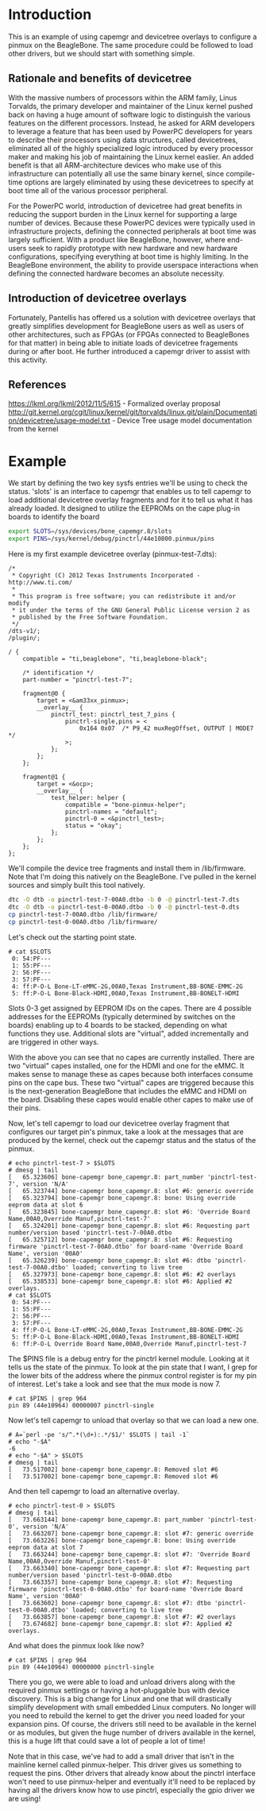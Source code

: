 Introduction
============
This is an example of using capemgr and devicetree overlays to configure
a pinmux on the BeagleBone. The same procedure could be followed to
load other drivers, but we should start with something simple.

Rationale and benefits of devicetree
------------------------------------
With the massive numbers of processors within the ARM family, Linus Torvalds,
the primary developer and maintainer of the Linux kernel pushed back on having
a huge amount of software logic to distinguish the various features on the
different processors.  Instead, he asked for ARM developers to leverage a
feature that has been used by PowerPC developers for years to describe their
processors using data structures, called devicetrees, eliminated all of the
highly specialized logic introduced by every processor maker and making his
job of maintaining the Linux kernel easlier.  An added benefit is that all
ARM-architecture devices who make use of this infrastructure can potentially
all use the same binary kernel, since compile-time options are largely
eliminated by using these devicetrees to specify at boot time all of the
various processor peripheral.

For the PowerPC world, introduction of devicetree had great benefits in
reducing the support burden in the Linux kernel for supporting a large
number of devices.  Because these PowerPC devices were typically used in
infrastructure projects, defining the connected peripherals at boot time
was largely sufficient.  With a product like BeagleBone, however, where
end-users seek to rapidly prototype with new hardware and new hardware
configurations, specifying everything at boot time is highly limiting.
In the BeagleBone environment, the ability to provide userspace interactions
when defining the connected hardware becomes an absolute necessity.

Introduction of devicetree overlays
-----------------------------------
Fortunately, Pantellis has offered us a solution with devicetree overlays
that greatly simplifies development for BeagleBone users as well as users
of other architectures, such as FPGAs (or FPGAs connected to BeagleBones
for that matter) in being able to initiate loads of devicetree fragements
during or after boot.  He further introduced a capemgr driver to assist
with this activity.

References
----------
https://lkml.org/lkml/2012/11/5/615 - Formalized overlay proposal
http://git.kernel.org/cgit/linux/kernel/git/torvalds/linux.git/plain/Documentation/devicetree/usage-model.txt - Device Tree usage model documentation from the kernel

Example
=======
We start by defining the two key sysfs entries we'll be using to check
the status. 'slots' is an interface to capemgr that enables us to tell
capemgr to load additional devicetree overlay fragments and for it to
tell us what it has already loaded. It designed to utilize the EEPROMs
on the cape plug-in boards to identify the board

````sh
export SLOTS=/sys/devices/bone_capemgr.8/slots
export PINS=/sys/kernel/debug/pinctrl/44e10800.pinmux/pins
````

Here is my first example devicetree overlay (pinmux-test-7.dts):

````
/*
 * Copyright (C) 2012 Texas Instruments Incorporated - http://www.ti.com/
 *
 * This program is free software; you can redistribute it and/or modify
 * it under the terms of the GNU General Public License version 2 as
 * published by the Free Software Foundation.
 */
/dts-v1/;
/plugin/;

/ {
	compatible = "ti,beaglebone", "ti,beaglebone-black";

	/* identification */
	part-number = "pinctrl-test-7";

	fragment@0 {
		target = <&am33xx_pinmux>;
		__overlay__ {
			pinctrl_test: pinctrl_test_7_pins {
				pinctrl-single,pins = <
					0x164 0x07	/* P9_42 muxRegOffset, OUTPUT | MODE7 */
				>;
			};
		};
	};

	fragment@1 {
		target = <&ocp>;
		__overlay__ {
			test_helper: helper {
				compatible = "bone-pinmux-helper";
				pinctrl-names = "default";
				pinctrl-0 = <&pinctrl_test>;
				status = "okay";
			};
		};
	};
};
````

We'll compile the device tree fragments and install them in /lib/firmware.
Note that I'm doing this natively on the BeagleBone. I've pulled in the
kernel sources and simply built this tool natively.

````sh
dtc -O dtb -o pinctrl-test-7-00A0.dtbo -b 0 -@ pinctrl-test-7.dts
dtc -O dtb -o pinctrl-test-0-00A0.dtbo -b 0 -@ pinctrl-test-0.dts
cp pinctrl-test-7-00A0.dtbo /lib/firmware/
cp pinctrl-test-0-00A0.dtbo /lib/firmware/
````

Let's check out the starting point state.

	# cat $SLOTS
	 0: 54:PF--- 
	 1: 55:PF--- 
	 2: 56:PF--- 
	 3: 57:PF--- 
	 4: ff:P-O-L Bone-LT-eMMC-2G,00A0,Texas Instrument,BB-BONE-EMMC-2G
	 5: ff:P-O-L Bone-Black-HDMI,00A0,Texas Instrument,BB-BONELT-HDMI

Slots 0-3 get assigned by EEPROM IDs on the capes. There are 4 possible
addresses for the EEPROMs (typically determined by switches on the boards)
enabling up to 4 boards to be stacked, depending on what functions they
use. Additional slots are "virtual", added incrementally and are triggered
in other ways.

With the above you can see that no capes are currently installed. There
are two "virtual" capes installed, one for the HDMI and one for the
eMMC. It makes sense to manage these as capes because both interfaces
consume pins on the cape bus. These two "virtual" capes are triggered
because this is the next-generation BeagleBone that includes the eMMC and
HDMI on the board. Disabling these capes would enable other capes to make
use of their pins.

Now, let's tell capemgr to load our devicetree overlay fragment that
configures our target pin's pinmux, take a look at the messages that
are produced by the kernel, check out the capemgr status and the status
of the pinmux.

	# echo pinctrl-test-7 > $SLOTS
	# dmesg | tail
	[   65.323606] bone-capemgr bone_capemgr.8: part_number 'pinctrl-test-7', version 'N/A'
	[   65.323744] bone-capemgr bone_capemgr.8: slot #6: generic override
	[   65.323794] bone-capemgr bone_capemgr.8: bone: Using override eeprom data at slot 6
	[   65.323845] bone-capemgr bone_capemgr.8: slot #6: 'Override Board Name,00A0,Override Manuf,pinctrl-test-7'
	[   65.324201] bone-capemgr bone_capemgr.8: slot #6: Requesting part number/version based 'pinctrl-test-7-00A0.dtbo
	[   65.325712] bone-capemgr bone_capemgr.8: slot #6: Requesting firmware 'pinctrl-test-7-00A0.dtbo' for board-name 'Override Board Name', version '00A0'
	[   65.326239] bone-capemgr bone_capemgr.8: slot #6: dtbo 'pinctrl-test-7-00A0.dtbo' loaded; converting to live tree
	[   65.327973] bone-capemgr bone_capemgr.8: slot #6: #2 overlays
	[   65.338533] bone-capemgr bone_capemgr.8: slot #6: Applied #2 overlays.
	# cat $SLOTS
	 0: 54:PF--- 
	 1: 55:PF--- 
	 2: 56:PF--- 
	 3: 57:PF--- 
	 4: ff:P-O-L Bone-LT-eMMC-2G,00A0,Texas Instrument,BB-BONE-EMMC-2G
	 5: ff:P-O-L Bone-Black-HDMI,00A0,Texas Instrument,BB-BONELT-HDMI
	 6: ff:P-O-L Override Board Name,00A0,Override Manuf,pinctrl-test-7

The $PINS file is a debug entry for the pinctrl kernel module. Looking at it
tells us the state of the pinmux. To look at the pin state that I want, I
grep for the lower bits of the address where the pinmux control register is
for my pin of interest. Let's take a look and see that the mux mode is now 7.

	# cat $PINS | grep 964
	pin 89 (44e10964) 00000007 pinctrl-single 

Now let's tell capemgr to unload that overlay so that we can load a new one.

	# A=`perl -pe 's/^.*(\d+):.*/$1/' $SLOTS | tail -1`
	# echo "-$A"
	-6
	# echo "-$A" > $SLOTS
	# dmesg | tail
	[   73.517002] bone-capemgr bone_capemgr.8: Removed slot #6
	[   73.517002] bone-capemgr bone_capemgr.8: Removed slot #6

And then tell capemgr to load an alternative overlay.

	# echo pinctrl-test-0 > $SLOTS
	# dmesg | tail
	[   73.663144] bone-capemgr bone_capemgr.8: part_number 'pinctrl-test-0', version 'N/A'
	[   73.663207] bone-capemgr bone_capemgr.8: slot #7: generic override
	[   73.663226] bone-capemgr bone_capemgr.8: bone: Using override eeprom data at slot 7
	[   73.663244] bone-capemgr bone_capemgr.8: slot #7: 'Override Board Name,00A0,Override Manuf,pinctrl-test-0'
	[   73.663340] bone-capemgr bone_capemgr.8: slot #7: Requesting part number/version based 'pinctrl-test-0-00A0.dtbo
	[   73.663357] bone-capemgr bone_capemgr.8: slot #7: Requesting firmware 'pinctrl-test-0-00A0.dtbo' for board-name 'Override Board Name', version '00A0'
	[   73.663602] bone-capemgr bone_capemgr.8: slot #7: dtbo 'pinctrl-test-0-00A0.dtbo' loaded; converting to live tree
	[   73.663857] bone-capemgr bone_capemgr.8: slot #7: #2 overlays
	[   73.674682] bone-capemgr bone_capemgr.8: slot #7: Applied #2 overlays.

And what does the pinmux look like now?

	# cat $PINS | grep 964
	pin 89 (44e10964) 00000000 pinctrl-single 

There you go, we were able to load and unload drivers along with the required
pinmux settings or having a hot-pluggable bus with device discovery. This is
a big change for Linux and one that will drastically simplify development
with small embedded Linux computers. No longer will you need to rebuild the
kernel to get the driver you need loaded for your expansion pins. Of course,
the drivers still need to be available in the kernel or as modules, but
given the huge number of drivers available in the kernel, this is a huge
lift that could save a lot of people a lot of time!

Note that in this case, we've had to add a small driver that isn't in the
mainline kernel called pinmux-helper. This driver gives us something to
request the pins. Other drivers that already know about the pinctrl
interface won't need to use pinmux-helper and eventually it'll need to be
replaced by having all the drivers know how to use pinctrl, especially the
gpio driver we are using!
